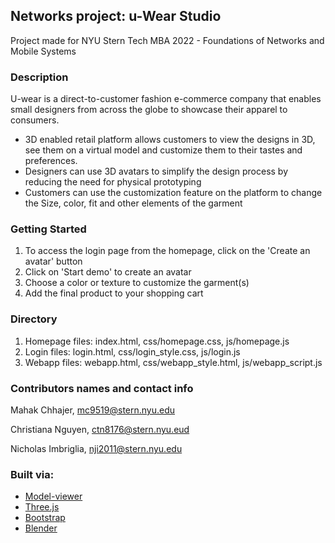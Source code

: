 ## Networks project: u-Wear Studio
Project made for NYU Stern Tech MBA 2022 - Foundations of Networks and Mobile Systems


### Description
U-wear is a direct-to-customer fashion e-commerce company that enables small designers from across the globe to showcase their apparel to consumers. 

- 3D enabled retail platform allows customers to view the designs in 3D, see them on a virtual model and customize them to their tastes and preferences.  
- Designers can use 3D avatars to simplify the design process by reducing the need for physical prototyping
- Customers can use the customization feature on the platform to change the Size, color, fit and other elements of the garment


### Getting Started
1. To access the login page from the homepage, click on the 'Create an avatar' button
2. Click on 'Start demo' to create an avatar
3. Choose a color or texture to customize the garment(s)
4. Add the final product to your shopping cart


### Directory
1. Homepage files: index.html, css/homepage.css, js/homepage.js
2. Login files: login.html, css/login_style.css, js/login.js
3. Webapp files: webapp.html, css/webapp_style.html, js/webapp_script.js


### Contributors names and contact info
Mahak Chhajer, mc9519@stern.nyu.edu

Christiana Nguyen, ctn8176@stern.nyu.eud

Nicholas Imbriglia, nji2011@stern.nyu.edu


### Built via:
- [Model-viewer](https://modelviewer.dev/)
- [Three.js](https://threejs.org/)
- [Bootstrap](https://getbootstrap.com/)
- [Blender](https://www.blender.org/)
